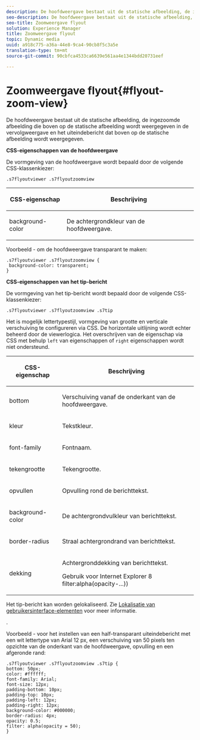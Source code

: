 ```yaml
---
description: De hoofdweergave bestaat uit de statische afbeelding, de ingezoomde afbeelding die boven op de statische afbeelding wordt weergegeven in de vervolgweergave en het uiteindebericht dat boven op de statische afbeelding wordt weergegeven.
seo-description: De hoofdweergave bestaat uit de statische afbeelding, de ingezoomde afbeelding die boven op de statische afbeelding wordt weergegeven in de vervolgweergave en het uiteindebericht dat boven op de statische afbeelding wordt weergegeven.
seo-title: Zoomweergave flyout
solution: Experience Manager
title: Zoomweergave flyout
topic: Dynamic media
uuid: a918c775-a36a-44e8-9ca4-90cb8f5c3a5e
translation-type: tm+mt
source-git-commit: 90cbfca4533ca6639e561aa4e1344bdd20731eef

---
```



# Zoomweergave flyout{#flyout-zoom-view}

De hoofdweergave bestaat uit de statische afbeelding, de ingezoomde afbeelding die boven op de statische afbeelding wordt weergegeven in de vervolgweergave en het uiteindebericht dat boven op de statische afbeelding wordt weergegeven.

<!--<a id="section_061E550C1C1D4DB2BD663A898895B38C"></a>-->

**CSS-eigenschappen van de hoofdweergave**

De vormgeving van de hoofdweergave wordt bepaald door de volgende CSS-klassenkiezer:

```
.s7flyoutviewer .s7flyoutzoomview
```

<table id="table_94EE3F5BBE4547C0B4943471CEE7EDE4"> 
 <thead> 
  <tr> 
   <th colname="col1" class="entry"> <p> CSS-eigenschap </p> </th> 
   <th colname="col2" class="entry"> <p>Beschrijving </p> </th> 
  </tr> 
 </thead>
 <tbody> 
  <tr> 
   <td colname="col1"> <p> <span class="codeph"> background-color </span> </p> </td> 
   <td colname="col2"> <p> De achtergrondkleur van de hoofdweergave. </p> </td> 
  </tr> 
 </tbody> 
</table>

Voorbeeld - om de hoofdweergave transparant te maken:

```
.s7flyoutviewer .s7flyoutzoomview { 
 background-color: transparent; 
}
```

**CSS-eigenschappen van het tip-bericht**

De vormgeving van het tip-bericht wordt bepaald door de volgende CSS-klassenkiezer:

```
.s7flyoutviewer .s7flyoutzoomview .s7tip
```

Het is mogelijk lettertypestijl, vormgeving van grootte en verticale verschuiving te configureren via CSS. De horizontale uitlijning wordt echter beheerd door de viewerlogica. Het overschrijven van de eigenschap via CSS met behulp `left` van eigenschappen of `right` eigenschappen wordt niet ondersteund.

<table id="table_DCF6B69A9D8C4DB7A10C4572F7484799"> 
 <thead> 
  <tr> 
   <th colname="col1" class="entry"> <p> CSS-eigenschap </p> </th> 
   <th colname="col2" class="entry"> <p>Beschrijving </p> </th> 
  </tr> 
 </thead>
 <tbody> 
  <tr> 
   <td colname="col1"> <p> <span class="codeph"> bottom </span> </p> </td> 
   <td colname="col2"> <p>Verschuiving vanaf de onderkant van de hoofdweergave. </p> </td> 
  </tr> 
  <tr> 
   <td colname="col1"> <p> <span class="codeph"> kleur </span> </p> </td> 
   <td colname="col2"> <p>Tekstkleur. </p> </td> 
  </tr> 
  <tr> 
   <td colname="col1"> <p> <span class="codeph"> font-family </span> </p> </td> 
   <td colname="col2"> <p>Fontnaam. </p> </td> 
  </tr> 
  <tr> 
   <td colname="col1"> <p> <span class="codeph"> tekengrootte </span> </p> </td> 
   <td colname="col2"> <p>Tekengrootte. </p> </td> 
  </tr> 
  <tr> 
   <td colname="col1"> <p> <span class="codeph"> opvullen </span> </p> </td> 
   <td colname="col2"> <p>Opvulling rond de berichttekst. </p> </td> 
  </tr> 
  <tr> 
   <td colname="col1"> <p> <span class="codeph"> background-color </span> </p> </td> 
   <td colname="col2"> <p>De achtergrondvulkleur van berichttekst. </p> </td> 
  </tr> 
  <tr> 
   <td colname="col1"> <p> <span class="codeph"> border-radius </span> </p> </td> 
   <td colname="col2"> <p>Straal achtergrondrand van berichttekst. </p> </td> 
  </tr> 
  <tr> 
   <td colname="col1"> <p> <span class="codeph"> dekking </span> </p> </td> 
   <td colname="col2"> <p>Achtergronddekking van berichttekst. </p> <p>Gebruik voor Internet Explorer 8 <span class="codeph"> filter:alpha(opacity-...)) </span> </p> </td> 
  </tr> 
 </tbody> 
</table>

Het tip-bericht kan worden gelokaliseerd. Zie [Lokalisatie van gebruikersinterface-elementen](../../../c-html5-s7-aem-asset-viewers/c-html5-inlinezoom-viewer-about/c-html5-inlinezoom-viewer-localization.md#concept-6c8e58c611934e93ae3f211f46e15c27) voor meer informatie.

.

Voorbeeld - voor het instellen van een half-transparant uiteindebericht met een wit lettertype van Arial 12 px, een verschuiving van 50 pixels ten opzichte van de onderkant van de hoofdweergave, opvulling en een afgeronde rand:

```
.s7flyoutviewer .s7flyoutzoomview .s7tip { 
bottom: 50px; 
color: #ffffff; 
font-family: Arial; 
font-size: 12px; 
padding-bottom: 10px; 
padding-top: 10px; 
padding-left: 12px; 
padding-right: 12px; 
background-color: #000000; 
border-radius: 4px; 
opacity: 0.5; 
filter: alpha(opacity = 50); 
}
```

